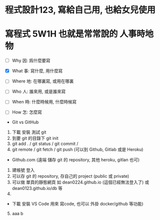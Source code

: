 # 程式設計123, 寫給自己用, 也給女兒使用
# 寫程式 5W1H 也就是常常說的 人事時地物
- [ ] Why   因: 爲什麼要寫
- [x] What  事: 寫什麼, 用什麼寫
- [ ] Where 地: 在哪裏寫, 或用在哪裏
- [ ] Who   人: 誰來用, 或是誰來寫
- [ ] When  時: 什麼時候用, 什麼時候寫
- [ ] How   怎: 怎麼寫


- Git vs GitHub
1. 下載 安裝 測試 git
2.  到要 git 的目錄下 git init
3.  git add . /  git status / git commit / 
4.  git remote / git fetch / git push (可以到 Github, Gitlab 或是 Heroku)  

- Github.com  (遠端 儲存 git 的 repository,  其他 heroku, gitlan 也可) 
1. 建帳號 登入 
2. 可以存 git 的 repository, 存自己的 project (public 或 private)
3. 可以做 單頁的靜態網頁  如 dean0224.github.io (這個已經無法登入了) 或 dean0123.github.io/db 等
4. 

- 下載 安裝 VS Code 用來 寫code, 也可以 外掛 docker/github 等功能)
5. aaa b

